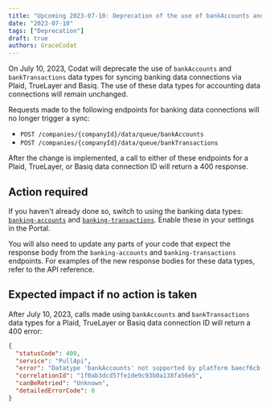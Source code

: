 ```yaml
---
title: "Upcoming 2023-07-10: Deprecation of the use of bankAccounts and bankTransactions data types for banking data connections"
date: "2023-07-10"
tags: ["Deprecation"]
draft: true
authors: GraceCodat
---
```


On July 10, 2023, Codat will deprecate the use of `bankAccounts` and `bankTransactions` data types for syncing banking data connections via Plaid, TrueLayer and Basiq. The use of these data types for accounting data connections will remain unchanged.

Requests made to the following endpoints for banking data connections will no longer trigger a sync:

- `POST /companies/{companyId}/data/queue/bankAccounts`
- `POST /companies/{companyId}/data/queue/bankTransactions`

After the change is implemented, a call to either of these endpoints for a Plaid, TrueLayer, or Basiq data connection ID will return a 400 response. 

## Action required​

If you haven't already done so, switch to using the banking data types: [`banking-accounts`](https://docs.codat.io/banking-api#/schemas/Account) and [`banking-transactions`](https://docs.codat.io/banking-api#/schemas/Transaction). Enable these in your settings in the Portal.

You will also need to update any parts of your code that expect the response body from the `banking-accounts` and `banking-transactions` endpoints. 
For examples of the new response bodies for these data types, refer to the API reference.

## Expected impact if no action is taken​

After July 10, 2023, calls made using `bankAccounts` and `bankTransactions` data types for a Plaid, TrueLayer or Basiq data connection ID will return a 400 error:

```json
{
  "statusCode": 400,
  "service": "PullApi",
  "error": "Datatype 'bankAccounts' not supported by platform baecf6cb-402c-4611-ae02-b0b5f7e3384f",
  "correlationId": "1f0ab3dcd57fe1de9c93b0a138fa56e5",
  "canBeRetried": "Unknown",
  "detailedErrorCode": 0
}
```
